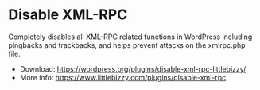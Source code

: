 # Disable XML-RPC

Completely disables all XML-RPC related functions in WordPress including pingbacks and trackbacks, and helps prevent attacks on the xmlrpc.php file.

* Download: https://wordpress.org/plugins/disable-xml-rpc-littlebizzy/
* More info: https://www.littlebizzy.com/plugins/disable-xml-rpc
